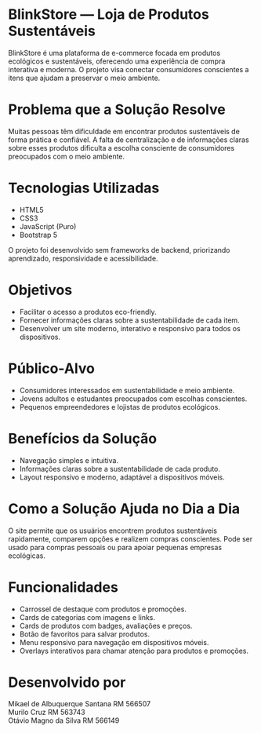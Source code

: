 # BlinkStore — Loja de Produtos Sustentáveis

BlinkStore é uma plataforma de e-commerce focada em produtos ecológicos e sustentáveis, oferecendo uma experiência de compra interativa e moderna. O projeto visa conectar consumidores conscientes a itens que ajudam a preservar o meio ambiente.

# Problema que a Solução Resolve

Muitas pessoas têm dificuldade em encontrar produtos sustentáveis de forma prática e confiável. A falta de centralização e de informações claras sobre esses produtos dificulta a escolha consciente de consumidores preocupados com o meio ambiente.

# Tecnologias Utilizadas

- HTML5
- CSS3
- JavaScript (Puro)
- Bootstrap 5

O projeto foi desenvolvido sem frameworks de backend, priorizando aprendizado, responsividade e acessibilidade.

# Objetivos

- Facilitar o acesso a produtos eco-friendly.
- Fornecer informações claras sobre a sustentabilidade de cada item.
- Desenvolver um site moderno, interativo e responsivo para todos os dispositivos.

# Público-Alvo

- Consumidores interessados em sustentabilidade e meio ambiente.
- Jovens adultos e estudantes preocupados com escolhas conscientes.
- Pequenos empreendedores e lojistas de produtos ecológicos.

# Benefícios da Solução

- Navegação simples e intuitiva.
- Informações claras sobre a sustentabilidade de cada produto.
- Layout responsivo e moderno, adaptável a dispositivos móveis.

# Como a Solução Ajuda no Dia a Dia

O site permite que os usuários encontrem produtos sustentáveis rapidamente, comparem opções e realizem compras conscientes. Pode ser usado para compras pessoais ou para apoiar pequenas empresas ecológicas.

# Funcionalidades

- Carrossel de destaque com produtos e promoções.
- Cards de categorias com imagens e links.
- Cards de produtos com badges, avaliações e preços.
- Botão de favoritos para salvar produtos.
- Menu responsivo para navegação em dispositivos móveis.
- Overlays interativos para chamar atenção para produtos e promoções.

# Desenvolvido por

Mikael de Albuquerque Santana RM 566507  
Murilo Cruz                   RM 563743  
Otávio Magno da Silva         RM 566149
